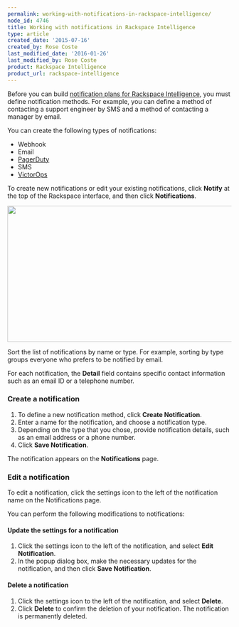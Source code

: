 ```yaml
---
permalink: working-with-notifications-in-rackspace-intelligence/
node_id: 4746
title: Working with notifications in Rackspace Intelligence
type: article
created_date: '2015-07-16'
created_by: Rose Coste
last_modified_date: '2016-01-26'
last_modified_by: Rose Coste
product: Rackspace Intelligence
product_url: rackspace-intelligence
---
```


Before you can build [notification plans for Rackspace
Intelligence](/how-to/working-with-rackspace-intelligence-notification-plans),
you must define notification methods. For example, you can define a
method of contacting a support engineer by SMS and a method of
contacting a manager by email.

You can create the following types of notifications:

- Webhook
- Email
- [PagerDuty](https://www.pagerduty.com/)
- SMS
- [VictorOps](https://victorops.com/)

To create new notifications or edit your
existing notifications, click **Notify** at the top
of the Rackspace interface, and then click **Notifications**.

<img src="https://8026b2e3760e2433679c-fffceaebb8c6ee053c935e8915a3fbe7.ssl.cf2.rackcdn.com/field/image/4746.1a.png" width="691" height="306" />

Sort the list of notifications by name or type. For example, sorting by
type groups everyone who prefers to be notified by email.

For each notification, the **Detail** field contains specific contact
information such as an email ID or a telephone number.

### Create a notification

1. To define a new notification method, click **Create Notification**.
2. Enter a name for the notification, and choose a notification type.
3. Depending on the type that you chose, provide notification details,
   such as an email address or a phone number.
4. Click **Save Notification**.

The notification appears on the **Notifications** page.

### Edit a notification

To edit a notification, click the settings icon to the left of the
notification name on the Notifications page.

You can perform the following modifications to notifications:

#### Update the settings for a notification

1. Click the settings icon to the left of the notification, and
   select **Edit Notification**.
2. In the popup dialog box, make the necessary updates for the
   notification, and then click **Save Notification**.

#### Delete a notification

1. Click the settings icon to the left of the notification, and
   select **Delete**.
2. Click **Delete** to confirm the deletion of your notification.
  The notification is permanently deleted.
